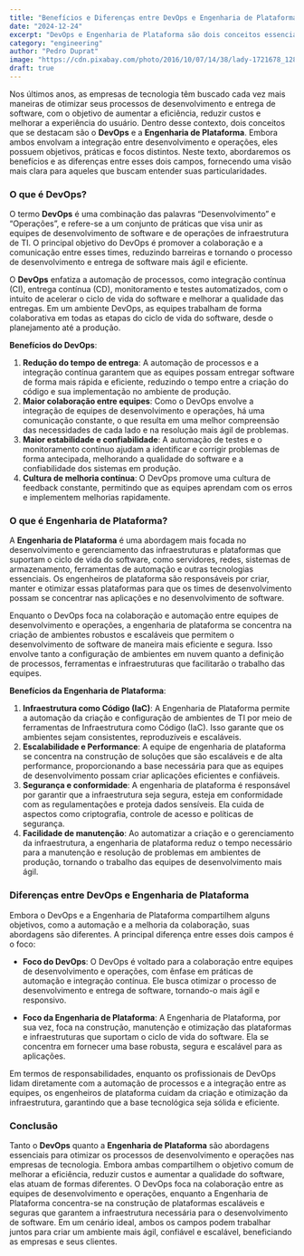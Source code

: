 ```yaml
---
title: "Benefícios e Diferenças entre DevOps e Engenharia de Plataforma"
date: "2024-12-24"
excerpt: "DevOps e Engenharia de Plataforma são dois conceitos essenciais para otimizar os processos de desenvolvimento e operações de software. O DevOps foca na integração e colaboração entre as equipes de desenvolvimento e operações, promovendo automação, entrega contínua e comunicação constante, com o objetivo de acelerar o ciclo de vida do software."
category: "engineering"
author: "Pedro Duprat"
image: "https://cdn.pixabay.com/photo/2016/10/07/14/38/lady-1721678_1280.jpg"
draft: true
---
```


Nos últimos anos, as empresas de tecnologia têm buscado cada vez mais maneiras de otimizar seus processos de desenvolvimento e entrega de software, com o objetivo de aumentar a eficiência, reduzir custos e melhorar a experiência do usuário. Dentro desse contexto, dois conceitos que se destacam são o **DevOps** e a **Engenharia de Plataforma**. Embora ambos envolvam a integração entre desenvolvimento e operações, eles possuem objetivos, práticas e focos distintos. Neste texto, abordaremos os benefícios e as diferenças entre esses dois campos, fornecendo uma visão mais clara para aqueles que buscam entender suas particularidades.

### O que é DevOps?

O termo **DevOps** é uma combinação das palavras “Desenvolvimento” e “Operações”, e refere-se a um conjunto de práticas que visa unir as equipes de desenvolvimento de software e de operações de infraestrutura de TI. O principal objetivo do DevOps é promover a colaboração e a comunicação entre esses times, reduzindo barreiras e tornando o processo de desenvolvimento e entrega de software mais ágil e eficiente. 

O **DevOps** enfatiza a automação de processos, como integração contínua (CI), entrega contínua (CD), monitoramento e testes automatizados, com o intuito de acelerar o ciclo de vida do software e melhorar a qualidade das entregas. Em um ambiente DevOps, as equipes trabalham de forma colaborativa em todas as etapas do ciclo de vida do software, desde o planejamento até a produção.

**Benefícios do DevOps**:
1. **Redução do tempo de entrega**: A automação de processos e a integração contínua garantem que as equipes possam entregar software de forma mais rápida e eficiente, reduzindo o tempo entre a criação do código e sua implementação no ambiente de produção.
2. **Maior colaboração entre equipes**: Como o DevOps envolve a integração de equipes de desenvolvimento e operações, há uma comunicação constante, o que resulta em uma melhor compreensão das necessidades de cada lado e na resolução mais ágil de problemas.
3. **Maior estabilidade e confiabilidade**: A automação de testes e o monitoramento contínuo ajudam a identificar e corrigir problemas de forma antecipada, melhorando a qualidade do software e a confiabilidade dos sistemas em produção.
4. **Cultura de melhoria contínua**: O DevOps promove uma cultura de feedback constante, permitindo que as equipes aprendam com os erros e implementem melhorias rapidamente.

### O que é Engenharia de Plataforma?

A **Engenharia de Plataforma** é uma abordagem mais focada no desenvolvimento e gerenciamento das infraestruturas e plataformas que suportam o ciclo de vida do software, como servidores, redes, sistemas de armazenamento, ferramentas de automação e outras tecnologias essenciais. Os engenheiros de plataforma são responsáveis por criar, manter e otimizar essas plataformas para que os times de desenvolvimento possam se concentrar nas aplicações e no desenvolvimento de software.

Enquanto o DevOps foca na colaboração e automação entre equipes de desenvolvimento e operações, a engenharia de plataforma se concentra na criação de ambientes robustos e escaláveis que permitem o desenvolvimento de software de maneira mais eficiente e segura. Isso envolve tanto a configuração de ambientes em nuvem quanto a definição de processos, ferramentas e infraestruturas que facilitarão o trabalho das equipes.

**Benefícios da Engenharia de Plataforma**:
1. **Infraestrutura como Código (IaC)**: A Engenharia de Plataforma permite a automação da criação e configuração de ambientes de TI por meio de ferramentas de Infraestrutura como Código (IaC). Isso garante que os ambientes sejam consistentes, reproduzíveis e escaláveis.
2. **Escalabilidade e Performance**: A equipe de engenharia de plataforma se concentra na construção de soluções que são escaláveis e de alta performance, proporcionando a base necessária para que as equipes de desenvolvimento possam criar aplicações eficientes e confiáveis.
3. **Segurança e conformidade**: A engenharia de plataforma é responsável por garantir que a infraestrutura seja segura, esteja em conformidade com as regulamentações e proteja dados sensíveis. Ela cuida de aspectos como criptografia, controle de acesso e políticas de segurança.
4. **Facilidade de manutenção**: Ao automatizar a criação e o gerenciamento da infraestrutura, a engenharia de plataforma reduz o tempo necessário para a manutenção e resolução de problemas em ambientes de produção, tornando o trabalho das equipes de desenvolvimento mais ágil.

### Diferenças entre DevOps e Engenharia de Plataforma

Embora o DevOps e a Engenharia de Plataforma compartilhem alguns objetivos, como a automação e a melhoria da colaboração, suas abordagens são diferentes. A principal diferença entre esses dois campos é o foco:

- **Foco do DevOps**: O DevOps é voltado para a colaboração entre equipes de desenvolvimento e operações, com ênfase em práticas de automação e integração contínua. Ele busca otimizar o processo de desenvolvimento e entrega de software, tornando-o mais ágil e responsivo.
  
- **Foco da Engenharia de Plataforma**: A Engenharia de Plataforma, por sua vez, foca na construção, manutenção e otimização das plataformas e infraestruturas que suportam o ciclo de vida do software. Ela se concentra em fornecer uma base robusta, segura e escalável para as aplicações.

Em termos de responsabilidades, enquanto os profissionais de DevOps lidam diretamente com a automação de processos e a integração entre as equipes, os engenheiros de plataforma cuidam da criação e otimização da infraestrutura, garantindo que a base tecnológica seja sólida e eficiente.

### Conclusão

Tanto o **DevOps** quanto a **Engenharia de Plataforma** são abordagens essenciais para otimizar os processos de desenvolvimento e operações nas empresas de tecnologia. Embora ambas compartilhem o objetivo comum de melhorar a eficiência, reduzir custos e aumentar a qualidade do software, elas atuam de formas diferentes. O DevOps foca na colaboração entre as equipes de desenvolvimento e operações, enquanto a Engenharia de Plataforma concentra-se na construção de plataformas escaláveis e seguras que garantem a infraestrutura necessária para o desenvolvimento de software. Em um cenário ideal, ambos os campos podem trabalhar juntos para criar um ambiente mais ágil, confiável e escalável, beneficiando as empresas e seus clientes.
